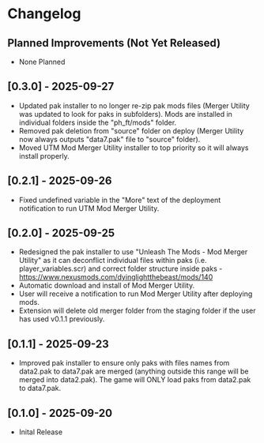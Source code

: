 # Changelog

## Planned Improvements (Not Yet Released)

- None Planned

## [0.3.0] - 2025-09-27

- Updated pak installer to no longer re-zip pak mods files (Merger Utility was updated to look for paks in subfolders). Mods are installed in individual folders inside the "ph_ft/mods" folder.
- Removed pak deletion from "source" folder on deploy (Merger Utility now always outputs "data7.pak" file to "source" folder).
- Moved UTM Mod Merger Utility installer to top priority so it will always install properly.

## [0.2.1] - 2025-09-26

- Fixed undefined variable in the "More" text of the deployment notification to run UTM Mod Merger Utility.

## [0.2.0] - 2025-09-25

- Redesigned the pak installer to use "Unleash The Mods - Mod Merger Utility" as it can deconflict individual files within paks (i.e. player_variables.scr) and correct folder structure inside paks - <https://www.nexusmods.com/dyinglightthebeast/mods/140>
- Automatic download and install of Mod Merger Utility.
- User will receive a notification to run Mod Merger Utility after deploying mods.
- Extension will delete old merger folder from the staging folder if the user has used v0.1.1 previously.

## [0.1.1] - 2025-09-23

- Improved pak installer to ensure only paks with files names from data2.pak to data7.pak are merged (anything outside this range will be merged into data2.pak). The game will ONLY load paks from data2.pak to data7.pak.

## [0.1.0] - 2025-09-20

- Inital Release
